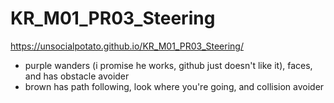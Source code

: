 # KR_M01_PR03_Steering
https://unsocialpotato.github.io/KR_M01_PR03_Steering/
- purple wanders (i promise he works, github just doesn't like it), faces, and has obstacle avoider
- brown has path following, look where you're going, and collision avoider
